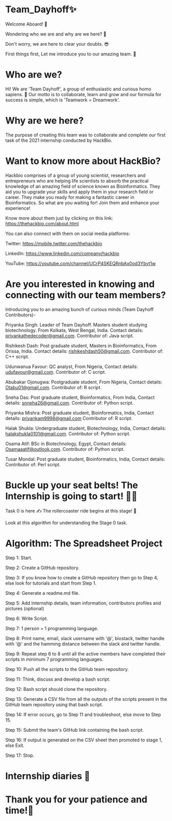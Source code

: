 # Team_Dayhoff✨

Welcome Aboard! 🤩

Wondering who we are and why are we here? 🤔

Don't worry, we are here to clear your doubts. 😎

First things first, Let me introduce you to our amazing team. 🎉


# Who are we?

Hi! We are 'Team Dayhoff', a group of enthusiastic and curious homo sapiens. 👀
Our motto is to collaborate, learn and grow and our formula for success is simple, which is 'Teamwork = Dreamwork'. 

# Why are we here?

The purpose of creating this team was to collaborate and complete our first task of the 2021 internship conducted by HackBio. 

# Want to know more about HackBio?

Hackbio comprises of a group of young scientist, researchers and entrepreneurs 
who are helping life scientists to absorb the practical knowledge of an amazing field of science known as Bioinformatics. 
They aid you to upgrade your skills and apply them in your research field or career.
They make you ready for making a fantastic career in Bioinformatics. So what are you waiting for! Join them and enhance your experience! 

Know more about them just by clicking on this link: 
https://thehackbio.com/about.html

You can also connect with them on social media platforms: 

Twitter:
https://mobile.twitter.com/thehackbio

LinkedIn:
https://www.linkedin.com/company/hackbio

YouTube:
https://youtube.com/channel/UCrP4SKEQRnbAx0od3Ybyt1w

# Are you interested in knowing and connecting with our team members?

Introducing you to an amazing bunch of curious minds (Team Dayhoff Contributors)-

Priyanka Singh:
Leader of Team Dayhoff.
Masters student studying biotechnology.
From Kolkata, West Bengal, India. 
Contact details: priyankathedecoder@gmail.com.
Contributor of: Java script.

Rishikesh Dash:
Post graduate student,
Masters in Bioinformatics,
From Orissa, India. 
Contact details: rishikeshdash50@gmail.com.
Contributor of: C++ script.

Udunwanua Favour:
QC analyst, 
From Nigeria,
Contact details: udufavour@gmail.com.
Contributor of: C script.

Abubakar Ojonugwa:
Postgraduate student,
From Nigeria,
Contact details: Otabu01@gmail.com.
Contributor of: R script.

Sneha Das:
Post graduate student, 
Bioinformatics,
From India,
Contact details: snneha26@gmail.com.
Contributor of: Python script.

Priyanka Mishra:
Post graduate student,
Bioinformatics,
India,
Contact details: priyankam9998@gmail.com
Contributor of: R script.

Halak Shukla:
Undergraduate student,
Biotechnology,
India,
Contact details: halakshukla0101@gmail.com.
Contributor of: Python script.

Osama Atif:
BSc in Biotechnology,
Egypt,
Contact details: Osamaaatif@outlook.com.
Contributor of: Python script.

Tusar Mondal:
Post graduate student,
Bioinformatics,
India,
Contact details:
Contributor of: Perl script.

# Buckle up your seat belts! The Internship is going to start! 👩‍💻

Task 0 is here ✍️
The rollercoaster ride begins at this stage! 🎢

Look at this algorithm for understanding the Stage 0 task.

# Algorithm: The Spreadsheet Project

Step 1: Start.

Step 2: Create a GitHub repository. 

Step 3: If you know how to create a GitHub repository then go to Step 4, else look for tutorials and start from Step 1.

Step 4: Generate a readme.md file.

Step 5: Add Internship details, team information, contributors profiles and pictures (optional)

Step 6: Write Script.

Step 7: 1 person = 1 programming language.

Step 8: Print name, email, slack username with '@', biostack, twitter handle with '@' and the hamming distance between the slack and twitter handle.

Step 9: Repeat step 6 to 8 until all the active members have completed their scripts in minimum 7 programming languages.

Step 10: Push all the scripts to the GitHub team repository.

Step 11: Think, discuss and develop a bash script. 

Step 12: Bash script should clone the repository.

Step 13: Generate a CSV file from all the outputs of the scripts present in the GitHub team repository using that bash script.

Step 14: If error occurs, go to Step 11 and troubleshoot, else move to Step 15.

Step 15: Submit the team's GitHub link containing the bash script. 

Step 16: If output is generated on the CSV sheet then promoted to stage 1, else Exit. 

Step 17: Stop.


# Internship diaries 📸 




# Thank you for your patience and time!🎉
